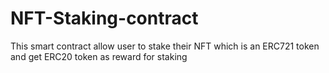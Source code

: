 # NFT-Staking-contract
This smart contract allow user to stake their NFT which is an ERC721 token and get ERC20 token as reward for staking
